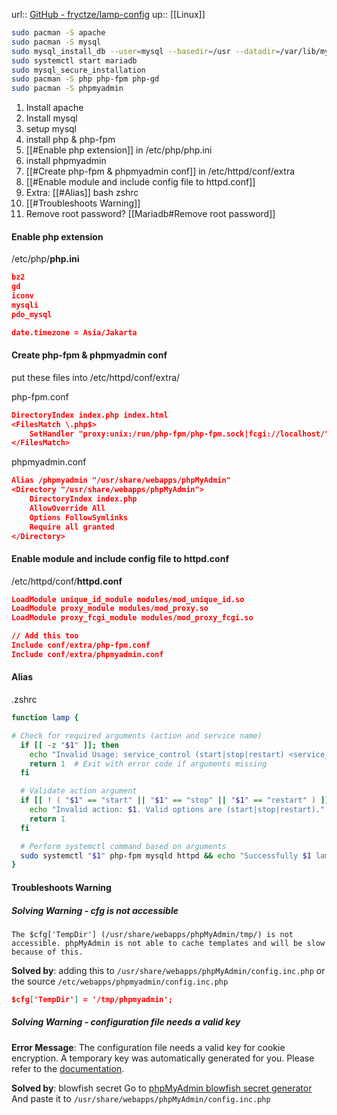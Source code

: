 url:: [GitHub - fryctze/lamp-config](https://github.com/fryctze/lamp-config)
up:: [[Linux]]
```sh
sudo pacman -S apache
sudo pacman -S mysql
sudo mysql_install_db --user=mysql --basedir=/usr --datadir=/var/lib/mysql
sudo systemctl start mariadb
sudo mysql_secure_installation
sudo pacman -S php php-fpm php-gd
sudo pacman -S phpmyadmin
```
1. Install apache
2. Install mysql
3. setup mysql
4. install php & php-fpm
5. [[#Enable php extension]] in /etc/php/php.ini 
6. install phpmyadmin
7. [[#Create php-fpm & phpmyadmin conf]] in /etc/httpd/conf/extra
8. [[#Enable module and include config file to httpd.conf]]
9. Extra: [[#Alias]] bash zshrc 
10.  [[#Troubleshoots Warning]]
11. Remove root password? [[Mariadb#Remove root password]]

#### Enable php extension
/etc/php/**php.ini**
```json
bz2
gd
iconv
mysqli
pdo_mysql

date.timezone = Asia/Jakarta
```

#### Create php-fpm & phpmyadmin conf
put these files into /etc/httpd/conf/extra/

php-fpm.conf 
```json
DirectoryIndex index.php index.html
<FilesMatch \.php$>
    SetHandler "proxy:unix:/run/php-fpm/php-fpm.sock|fcgi://localhost/"
</FilesMatch>
```

phpmyadmin.conf
```json
Alias /phpmyadmin "/usr/share/webapps/phpMyAdmin"
<Directory "/usr/share/webapps/phpMyAdmin">
    DirectoryIndex index.php
    AllowOverride All
    Options FollowSymlinks
    Require all granted
</Directory>
```

#### Enable module and include config file to httpd.conf
/etc/httpd/conf/**httpd.conf**
```json
LoadModule unique_id_module modules/mod_unique_id.so
LoadModule proxy_module modules/mod_proxy.so
LoadModule proxy_fcgi_module modules/mod_proxy_fcgi.so

// Add this too
Include conf/extra/php-fpm.conf
Include conf/extra/phpmyadmin.conf
```

#### Alias
.zshrc
```sh
function lamp {

# Check for required arguments (action and service name)
  if [[ -z "$1" ]]; then
    echo "Invalid Usage: service_control (start|stop|restart) <service_name>"
    return 1  # Exit with error code if arguments missing
  fi

  # Validate action argument
  if [[ ! ( "$1" == "start" || "$1" == "stop" || "$1" == "restart" ) ]]; then
    echo "Invalid action: $1. Valid options are (start|stop|restart)."
    return 1
  fi

  # Perform systemctl command based on arguments
  sudo systemctl "$1" php-fpm mysqld httpd && echo "Successfully $1 lamp-services" || echo "Failed to $1 lamp-services"
}
```

#### Troubleshoots Warning
##### Solving Warning - cfg is not accessible
`The $cfg['TempDir'] (/usr/share/webapps/phpMyAdmin/tmp/) is not accessible. phpMyAdmin is not able to cache templates and will be slow because of this.`

**Solved by**:
adding this to `/usr/share/webapps/phpMyAdmin/config.inc.php`
or the source `/etc/webapps/phpmyadmin/config.inc.php`
```json
$cfg['TempDir'] = '/tmp/phpmyadmin';
```


##### Solving Warning - configuration file needs a valid key
**Error Message**:
The configuration file needs a valid key for cookie encryption. A temporary key was automatically generated for you. Please refer to the [documentation](http://localhost/phpmyadmin/doc/html/config.html#cfg_blowfish_secret).

**Solved by**:
blowfish secret 
Go to [phpMyAdmin blowfish secret generator](https://phpsolved.com/phpmyadmin-blowfish-secret-generator/?g=[insert_php]echo%20)
And paste it to `/usr/share/webapps/phpMyAdmin/config.inc.php`

